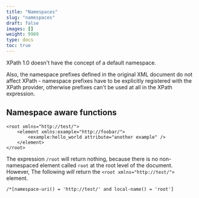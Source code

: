 ```yaml
---
title: "Namespaces"
slug: "namespaces"
draft: false
images: []
weight: 9989
type: docs
toc: true
---
```


XPath 1.0 doesn't have the concept of a default namespace.

Also, the namespace prefixes defined in the original XML document do not affect XPath - namespace prefixes have to be explicitly registered with the XPath provider, otherwise prefixes can't be used at all in the XPath expression.

## Namespace aware functions
<!-- language: lang-xml -->
```
<root xmlns="http://test/">
    <element xmlns:example="http://foobar/">
        <example:hello_world attribute="another example" />
    </element>
</root>
```

The expression `/root` will return nothing, because there is no non-namespaced element called `root` at the root level of the document. However, The following *will* return the `<root xmlns="http://test/">` element.

    /*[namespace-uri() = 'http://test/' and local-name() = 'root']




